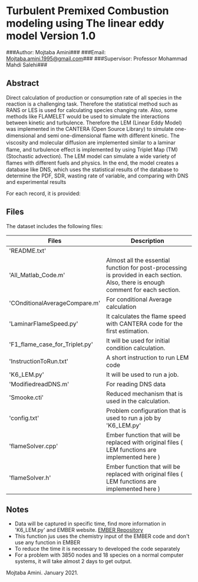 Turbulent Premixed Combustion modeling using The linear eddy model
Version 1.0
==================================================================
###Author: Mojtaba Amini###
###Email: Mojtaba.amini.1995@gmail.com###
###Supervisor: Professor Mohammad Mahdi Salehi###

Abstract
-------------------------


Direct calculation of production or consumption rate of all species in the reaction is a challenging task. Therefore the statistical method such as RANS or LES is used for calculating species changing rate. Also, some methods like FLAMELET would be used to simulate the interactions between kinetic and turbulence. Therefore the LEM (Linear Eddy Model) was implemented in the CANTERA (Open Source Library) to simulate one-dimensional and semi one-dimensional ﬂame with diﬀerent kinetic. The viscosity and molecular diﬀusion are implemented similar to a laminar ﬂame, and turbulence eﬀect is implemented by using Triplet Map (TM) (Stochastic advection). The LEM model can simulate a wide variety of ﬂames with different fuels and physics. In the end, the model creates a database like DNS, which uses the statistical results of the database to determine the PDF, SDR, wasting rate of variable, and comparing with DNS and experimental results


For each record, it is provided:

Files
-------------------------
The dataset includes the following files:

Files  | Description
------------- | -------------
'README.txt'  | 
'All_Matlab_Code.m'  | Almost all the essential function for post-processing is provided in each section. Also, there is enough comment for each section.
'COnditionalAverageCompare.m'  | For conditional Average calculation
'LaminarFlameSpeed.py'  | It calculates the flame speed with CANTERA code for the first estimation.
'F1_flame_case_for_Triplet.py'  | It will be used for initial condition calculation.
'InstructionToRun.txt'  | A short instruction to run LEM code
'K6_LEM.py'  | It will be used to run a job. 
'ModifiedreadDNS.m' | For reading DNS data
'Smooke.cti'  | Reduced mechanism that is used in the calculation.
'config.txt' | Problem configuration that is used to run a job by 'K6_LEM.py'
'flameSolver.cpp'  | Ember function that will be replaced with original files ( LEM functions are implemented here )
'flameSolver.h'  | Ember function that will be replaced with original files ( LEM functions are implemented here )



Notes
--------------------------
* Data will be captured in specific time, find more information in 'K6_LEM.py' and EMBER website.
       [EMBER Repository](http://speth.github.io/ember-doc/sphinx/html/index.html "EMBER Repository")
* This function jus uses the chemistry input of the EMBER code and don't use any function in EMBER
* To reduce the time it is necessary to developed the code separately
* For a problem with 3850 nodes and 18 species on a normal computer systems, it will take almost 2 days to get output.

Mojtaba Amini. January 2021.
